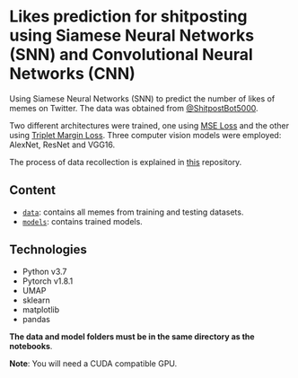 # Likes prediction for shitposting using Siamese Neural Networks (SNN) and Convolutional Neural Networks (CNN)
Using Siamese Neural Networks (SNN) to predict the number of likes of memes on Twitter. The data was obtained from [@ShitpostBot5000](https://twitter.com/ShitpostBot5000).

Two different architectures were trained, one using [MSE Loss](https://pytorch.org/docs/stable/generated/torch.nn.MSELoss.html) and the other using [Triplet Margin Loss](https://pytorch.org/docs/stable/generated/torch.nn.TripletMarginLoss.html). Three computer vision models were employed: AlexNet, ResNet and VGG16.

The process of data recollection is explained in [this](https://github.com/diegoasn/spb-tweets) repository.

## Content
* [`data`](https://anonfiles.com/90Z286r4u1/data_zip): contains all memes from training and testing datasets.
* [`models`](): contains trained models.  

## Technologies
* Python v3.7
* Pytorch v1.8.1
* UMAP
* sklearn
* matplotlib
* pandas

**The data and model folders must be in the same directory as the notebooks**.  

**Note**: You will need a CUDA compatible GPU. 
